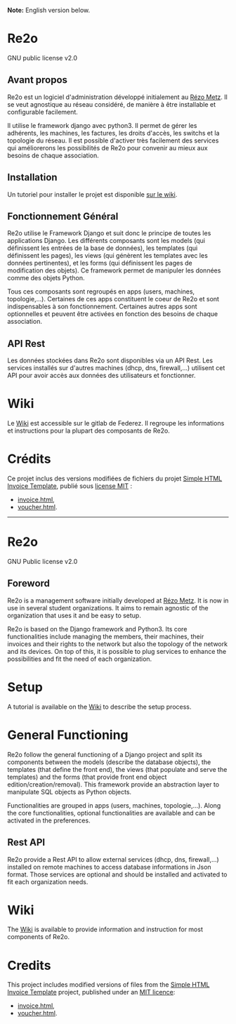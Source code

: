 **Note:** English version below.

# Re2o

GNU public license v2.0

## Avant propos 

Re2o est un logiciel d'administration développé initialement au [Rézo Metz](https://www.rezometz.org/). Il
se veut agnostique au réseau considéré, de manière à être installable et configurable facilement.

Il utilise le framework django avec python3. Il permet de gérer les adhérents, 
les machines, les factures, les droits d'accès, les switchs et la topologie du 
réseau.
Il est possible d'activer très facilement des services qui améliorerons les possibilités de Re2o pour convenir au mieux aux besoins de chaque association.

## Installation

Un tutoriel pour installer le projet est disponible [sur le wiki](https://gitlab.federez.net/re2o/re2o/wikis/User%20Documentation/Quick%20Start).

## Fonctionnement Général

Re2o utilise le Framework Django et suit donc le principe de toutes les applications Django. Les différents composants sont les models (qui définissent les entrées de la base de données), les templates (qui définissent les pages), les views (qui génèrent les templates avec les données pertinentes), et les forms (qui définissent les pages de modification des objets). Ce framework permet de manipuler les données comme des objets Python. 

Tous ces composants sont regroupés en apps (users, machines, topologie,...). Certaines de ces apps constituent le coeur de Re2o et sont indispensables à son fonctionnement. Certaines autres apps sont optionnelles et peuvent être activées en fonction des besoins de chaque association.

## API Rest

Les données stockées dans Re2o sont disponibles via un API Rest. Les services installés sur d'autres machines (dhcp, dns, firewall,...) utilisent cet API pour avoir accès aux données des utilisateurs et fonctionner.

# Wiki

Le [Wiki](https://gitlab.federez.net/re2o/re2o/-/wikis/home) est accessible sur le gitlab de Federez. Il regroupe les informations et instructions pour la plupart des composants de Re2o.

# Crédits

Ce projet inclus des versions modifiées de fichiers du projet [Simple HTML Invoice Template](https://github.com/sparksuite/simple-html-invoice-template), publié sous [license MIT](https://github.com/sparksuite/simple-html-invoice-template/blob/master/LICENSE) :

* [invoice.html](./cotisations/templates/cotisations/invoice.html),
* [voucher.html](./cotisations/templates/cotisations/voucher.html).

----

# Re2o

GNU Public license v2.0

## Foreword

Re2o is a management software initially developed at [Rézo Metz](https://www.rezometz.org/). It is now in use in several student organizations. It aims to remain agnostic of the organization that uses it and be easy to setup.

Re2o is based on the Django framework and Python3. Its core functionalities include managing the members, their machines, their invoices and their rights to the network but also the topology of the network and its devices.
On top of this, it is possible to plug services to enhance the possibilities and fit the need of each organization.

# Setup

A tutorial is available on the [Wiki](https://gitlab.federez.net/re2o/re2o/wikis/User%20Documentation/Quick%20Start) to describe the setup process.

# General Functioning

Re2o follow the general functioning of a Django project and split its components between the models (describe the database objects), the templates (that define the front end), the views (that populate and serve the templates) and the forms (that provide front end object edition/creation/removal). This framework provide an abstraction layer to manipulate SQL objects as Python objects.

Functionalities are grouped in apps (users, machines, topologie,...). Along the core functionalities, optional functionalities are available and can be activated in the preferences.

## Rest API

Re2o provide a Rest API to allow external services (dhcp, dns, firewall,...) installed on remote machines to access database informations in Json format. Those services are optional and should be installed and activated to fit each organization needs.

# Wiki

The [Wiki](https://gitlab.federez.net/re2o/re2o/-/wikis/home) is available to provide information and instruction for most components of Re2o.

# Credits

This project includes modified versions of files from the [Simple HTML Invoice Template](https://github.com/sparksuite/simple-html-invoice-template) project, published under an [MIT licence](https://github.com/sparksuite/simple-html-invoice-template/blob/master/LICENSE):

* [invoice.html](./cotisations/templates/cotisations/invoice.html),
* [voucher.html](./cotisations/templates/cotisations/voucher.html).
